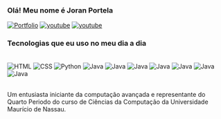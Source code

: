 ### Olá! Meu nome é Joran Portela

[![Portfolio](https://img.shields.io/website-up-down-green-red/http/monip.org.svg)](https://github.com/whyportela)
[![youtube](https://img.shields.io/badge/YouTube-FF0000?style=for-the-badge&logo=youtube&logoColor=white)](https://www.youtube.com/@whyportela)
[![youtube](https://img.shields.io/badge/Instagram-E4405F?style=for-the-badge&logo=instagram&logoColor=white)](https://www.instagram.com/whyportela/)

### Tecnologias que eu uso no meu dia a dia

<div style="display: inline_block"><br/>
<img align="center" alt="HTML" src="https://img.shields.io/badge/HTML5-E34F26?style=for-the-badge&logo=html5&logoColor=white" />
<img align="center" alt="CSS" src="https://img.shields.io/badge/CSS-239120?&style=for-the-badge&logo=css3&logoColor=white" />
<img align="center" alt="Python" src="https://img.shields.io/badge/Python-3776AB?style=for-the-badge&logo=python&logoColor=white" />
<img align="center" alt="Java" src="https://img.shields.io/badge/Java-ED8B00?style=for-the-badge&logo=openjdk&logoColor=white" />
<img align="center" alt="Java" src="https://img.shields.io/badge/SQLite-07405E?style=for-the-badge&logo=sqlite&logoColor=white" />
<img align="center" alt="Java" src="https://img.shields.io/badge/MySQL-00000F?style=for-the-badge&logo=mysql&logoColor=white" />
<img align="center" alt="Java" src="https://img.shields.io/badge/Microsoft_Excel-217346?style=for-the-badge&logo=microsoft-excel&logoColor=white" />
<img align="center" alt="Java" src="https://img.shields.io/badge/Microsoft_Word-2B579A?style=for-the-badge&logo=microsoft-word&logoColor=white" />
<img align="center" alt="Java" src="https://img.shields.io/badge/Visual_Studio_Code-0078D4?style=for-the-badge&logo=visual%20studio%20code&logoColor=white" />
<img align="center" alt="Java" src="https://img.shields.io/badge/apache%20netbeans-1B6AC6?style=for-the-badge&logo=apache%20netbeans%20IDE&logoColor=white" />
</div><br/>

Um entusiasta iniciante da computação avançada e representante do Quarto Periodo do curso de Ciências da Computação da Universidade Maurício de Nassau.
